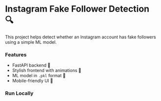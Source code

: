 # Instagram Fake Follower Detection 🔍

This project helps detect whether an Instagram account has fake followers using a simple ML model.

### Features
- FastAPI backend 🚀
- Stylish frontend with animations 🎨
- ML model in `.pkl` format 🧠
- Mobile-friendly UI 📱

### Run Locally